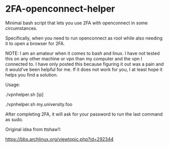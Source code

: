 # 2FA-openconnect-helper
Minimal bash script that lets you use 2FA with openconnect in some circumstances. 

Specifically, when you need to run openconnect as root while also needing it to open a browser for 2FA. 

NOTE: I am an amateur when it comes to bash and linux. I have not tested this on any other machine or vpn than my computer and the vpn I connected to. I have only posted this because figuring it out was a pain and it would've been helpful for me. If it does not work for you, I at least hope it helps you find a solution.

Usage: 

./vpnhelper.sh [ip]

./vpnhelper.sh my.university.foo

After completing 2FA, it will ask for your password to run the last command as sudo.

Original idea from ttshaw1:

https://bbs.archlinux.org/viewtopic.php?id=292344
